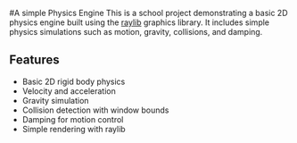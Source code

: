 #A simple Physics Engine
This is a school project demonstrating a basic 2D physics engine built using the [raylib](https://www.raylib.com/) graphics library. It includes simple physics simulations such as motion, gravity, collisions, and damping.

## Features

- Basic 2D rigid body physics
- Velocity and acceleration
- Gravity simulation
- Collision detection with window bounds
- Damping for motion control
- Simple rendering with raylib
